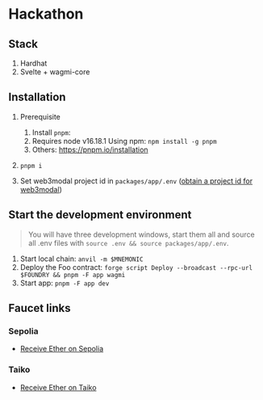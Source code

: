 # Hackathon

## Stack

1. Hardhat
2. Svelte + wagmi-core

## Installation

1. Prerequisite
   1. Install `pnpm`:
   2. Requires node v16.18.1
Using npm: `npm install -g pnpm`
   1. Others: <https://pnpm.io/installation>

1. `pnpm i`
2. Set web3modal project id in `packages/app/.env` ([obtain a project id for web3modal](https://cloud.walletconnect.com/sign-in))

## Start the development environment

> You will have three development windows, start them all and source all .env files with `source .env && source packages/app/.env`.

1. Start local chain: `anvil -m $MNEMONIC`
2. Deploy the Foo contract: `forge script Deploy --broadcast --rpc-url $FOUNDRY && pnpm -F app wagmi`
3. Start app: `pnpm -F app dev`

## Faucet links

### Sepolia

- [Receive Ether on Sepolia](https://sepolia-faucet.pk910.de/)

### Taiko

- [Receive Ether on Taiko](https://l2faucet.hackathon.taiko.xyz/)